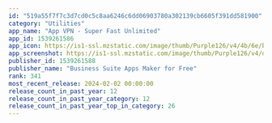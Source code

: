 ```yaml
---
id: "519a55f7f7c3d7cd0c5c8aa6246c6dd06903780a302139cb6605f391dd581900"
category: "Utilities"
app_name: "App VPN - Super Fast Unlimited"
app_id: 1539261586
app_icon: https://is1-ssl.mzstatic.com/image/thumb/Purple126/v4/4b/6e/ba/4b6eba2b-7812-1aff-972e-83c568458257/AppIcon-0-1x_U007emarketing-0-10-0-85-220-0.png/1024x1024bb.png
app_screenshot: https://is1-ssl.mzstatic.com/image/thumb/Purple126/v4/d6/80/a7/d680a796-a987-8395-a049-4ff8c3309951/6eb36a25-92dc-455d-96d1-247cc96e93be_1@iPhone_xsmax.png/1242x2688bb.png
publisher_id: 1539261588
publisher_name: "Business Suite Apps Maker for Free"
rank: 341
most_recent_release: 2024-02-02 00:00:00
release_count_in_past_year: 12
release_count_in_past_year_category: 12
release_count_in_past_year_top_in_category: 26
---
```

